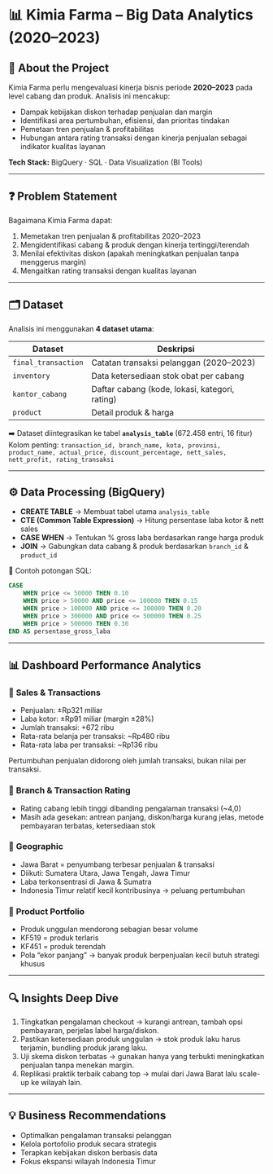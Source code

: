 # 📊 Kimia Farma – Big Data Analytics (2020–2023)

## 📝 About the Project
Kimia Farma perlu mengevaluasi kinerja bisnis periode **2020–2023** pada level cabang dan produk. Analisis ini mencakup:

- Dampak kebijakan diskon terhadap penjualan dan margin  
- Identifikasi area pertumbuhan, efisiensi, dan prioritas tindakan  
- Pemetaan tren penjualan & profitabilitas  
- Hubungan antara rating transaksi dengan kinerja penjualan sebagai indikator kualitas layanan  

**Tech Stack:** BigQuery · SQL · Data Visualization (BI Tools)

---

## ❓ Problem Statement
Bagaimana Kimia Farma dapat:  
1. Memetakan tren penjualan & profitabilitas 2020–2023  
2. Mengidentifikasi cabang & produk dengan kinerja tertinggi/terendah  
3. Menilai efektivitas diskon (apakah meningkatkan penjualan tanpa menggerus margin)  
4. Mengaitkan rating transaksi dengan kualitas layanan  

---

## 🗂 Dataset
Analisis ini menggunakan **4 dataset utama**:

| Dataset           | Deskripsi                                                                 |
|-------------------|---------------------------------------------------------------------------|
| `final_transaction` | Catatan transaksi pelanggan (2020–2023)                                  |
| `inventory`         | Data ketersediaan stok obat per cabang                                   |
| `kantor_cabang`     | Daftar cabang (kode, lokasi, kategori, rating)                          |
| `product`           | Detail produk & harga                                                    |

➡️ Dataset diintegrasikan ke tabel **`analysis_table`** (672.458 entri, 16 fitur)  
Kolom penting: `transaction_id, branch_name, kota, provinsi, product_name, actual_price, discount_percentage, nett_sales, nett_profit, rating_transaksi`

---

## ⚙️ Data Processing (BigQuery)
- **CREATE TABLE** → Membuat tabel utama `analysis_table`  
- **CTE (Common Table Expression)** → Hitung persentase laba kotor & nett sales  
- **CASE WHEN** → Tentukan % gross laba berdasarkan range harga produk  
- **JOIN** → Gabungkan data cabang & produk berdasarkan `branch_id` & `product_id`  

📌 Contoh potongan SQL:
```sql
CASE
    WHEN price <= 50000 THEN 0.10
    WHEN price > 50000 AND price <= 100000 THEN 0.15
    WHEN price > 100000 AND price <= 300000 THEN 0.20
    WHEN price > 300000 AND price <= 500000 THEN 0.25
    WHEN price > 500000 THEN 0.30
END AS persentase_gross_laba
```

---

## 📊 Dashboard Performance Analytics
### 🔹 **Sales & Transactions**

- Penjualan: ±Rp321 miliar
- Laba kotor: ±Rp91 miliar (margin ±28%)
- Jumlah transaksi: +672 ribu
- Rata-rata belanja per transaksi: ~Rp480 ribu
- Rata-rata laba per transaksi: ~Rp136 ribu

Pertumbuhan penjualan didorong oleh jumlah transaksi, bukan nilai per transaksi.

### 🔹 **Branch & Transaction Rating**

- Rating cabang lebih tinggi dibanding pengalaman transaksi (~4,0)
- Masih ada gesekan: antrean panjang, diskon/harga kurang jelas, metode pembayaran terbatas, ketersediaan stok

### 🔹 **Geographic**

- Jawa Barat = penyumbang terbesar penjualan & transaksi
- Diikuti: Sumatera Utara, Jawa Tengah, Jawa Timur
- Laba terkonsentrasi di Jawa & Sumatra
- Indonesia Timur relatif kecil kontribusinya → peluang pertumbuhan

### 🔹 **Product Portfolio**

- Produk unggulan mendorong sebagian besar volume
- KF519 = produk terlaris
- KF451 = produk terendah
- Pola “ekor panjang” → banyak produk berpenjualan kecil butuh strategi khusus

---

## 🔍 **Insights Deep Dive**

1) Tingkatkan pengalaman checkout → kurangi antrean, tambah opsi pembayaran, perjelas label harga/diskon.
2) Pastikan ketersediaan produk unggulan → stok produk laku harus terjamin, bundling produk jarang laku.
3) Uji skema diskon terbatas → gunakan hanya yang terbukti meningkatkan penjualan tanpa menekan margin.
4) Replikasi praktik terbaik cabang top → mulai dari Jawa Barat lalu scale-up ke wilayah lain.

---

## 💡 **Business Recommendations**

- Optimalkan pengalaman transaksi pelanggan
- Kelola portofolio produk secara strategis
- Terapkan kebijakan diskon berbasis data
- Fokus ekspansi wilayah Indonesia Timur
